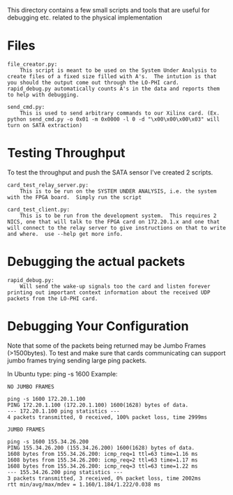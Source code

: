 This directory contains a few small scripts and tools that are useful for debugging etc. related to the physical implementation

# Files

	file_creator.py:
		This script is meant to be used on the System Under Analysis to create files of a fixed size filled with A's.  The intution is that you should the output come out through the LO-PHI card.  rapid_debug.py automatically counts A's in the data and reports them to help with debugging.

	send_cmd.py:
		This is used to send arbitrary commands to our Xilinx card. (Ex. python send_cmd.py -o 0x01 -m 0x0000 -l 0 -d "\x00\x00\x00\x03" will turn on SATA extraction)


# Testing Throughput 

  To test the throughput and push the SATA sensor I've created 2 scripts.

	card_test_relay_server.py: 
		This is to be run on the SYSTEM UNDER ANALYSIS, i.e. the system with the FPGA board.  Simply run the script

	card_test_client.py: 
		This is to be run from the development system.  This requires 2 NICS, one that will talk to the FPGA card on 172.20.1.x and one that will connect to the relay server to give instructions on that to write and where.  use --help get more info.


#  Debugging the actual packets 

	rapid_debug.py:
		Will send the wake-up signals too the card and listen forever printing out important context information about the received UDP packets from the LO-PHI card.


# Debugging Your Configuration 

Note that some of the packets being returned may be Jumbo Frames (>1500bytes).  To test and make sure that cards communicating can support jumbo frames trying sending large ping packets.

In Ubuntu type:
	ping -s 1600 <ip address>
Example:

	NO JUMBO FRAMES

	ping -s 1600 172.20.1.100
	PING 172.20.1.100 (172.20.1.100) 1600(1628) bytes of data.
	--- 172.20.1.100 ping statistics ---
	4 packets transmitted, 0 received, 100% packet loss, time 2999ms
	
	JUMBO FRAMES

	ping -s 1600 155.34.26.200
	PING 155.34.26.200 (155.34.26.200) 1600(1628) bytes of data.
	1608 bytes from 155.34.26.200: icmp_req=1 ttl=63 time=1.16 ms
	1608 bytes from 155.34.26.200: icmp_req=2 ttl=63 time=1.17 ms
	1608 bytes from 155.34.26.200: icmp_req=3 ttl=63 time=1.22 ms
	--- 155.34.26.200 ping statistics ---
	3 packets transmitted, 3 received, 0% packet loss, time 2002ms
	rtt min/avg/max/mdev = 1.160/1.184/1.222/0.038 ms

